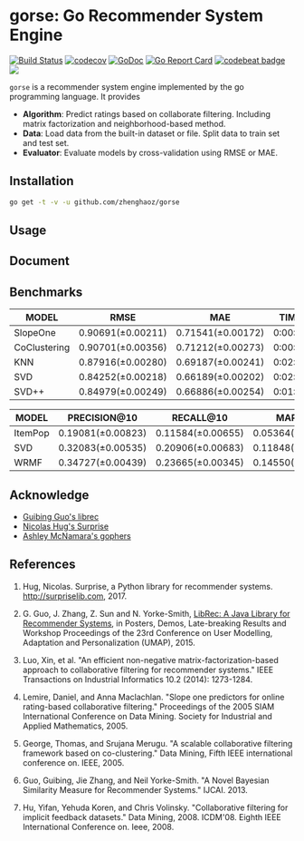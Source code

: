 # gorse: Go Recommender System Engine

[![Build Status](https://travis-ci.org/zhenghaoz/gorse.svg?branch=master)](https://travis-ci.org/zhenghaoz/gorse)
[![codecov](https://codecov.io/gh/zhenghaoz/gorse/branch/master/graph/badge.svg)](https://codecov.io/gh/zhenghaoz/gorse)
[![GoDoc](https://godoc.org/github.com/zhenghaoz/gorse?status.svg)](https://godoc.org/github.com/zhenghaoz/gorse)
[![Go Report Card](https://goreportcard.com/badge/github.com/zhenghaoz/gorse)](https://goreportcard.com/report/github.com/zhenghaoz/gorse)
[![codebeat badge](https://codebeat.co/badges/beb25c18-e35f-4783-b3ad-b518dc4ea78a)](https://codebeat.co/projects/github-com-zhenghaoz-gorse-master)
[![](https://img.shields.io/badge/stability-experimental-orange.svg)](#)

`gorse` is a recommender system engine implemented by the go programming language. It provides

- **Algorithm**: Predict ratings based on collaborate filtering. Including matrix factorization and neighborhood-based method.
- **Data**: Load data from the built-in dataset or file. Split data to train set and test set.
- **Evaluator**: Evaluate models by cross-validation using RMSE or MAE.

## Installation

```bash
go get -t -v -u github.com/zhenghaoz/gorse
```

## Usage


## Document



## Benchmarks

|    MODEL     |       RMSE        |        MAE        |  TIME   |
|--------------|-------------------|-------------------|---------|
| SlopeOne     | 0.90691(±0.00211) | 0.71541(±0.00172) | 0:00:35 |
| CoClustering | 0.90701(±0.00356) | 0.71212(±0.00273) | 0:00:11 |
| KNN          | 0.87916(±0.00280) | 0.69187(±0.00241) | 0:02:54 |
| SVD          | 0.84252(±0.00218) | 0.66189(±0.00202) | 0:02:37 |
| SVD++        | 0.84979(±0.00249) | 0.66886(±0.00254) | 0:01:08 |

|  MODEL  |   PRECISION@10    |     RECALL@10     |      MAP@10       |      NDCG@10      |      MRR@10       |  TIME   |
|---------|-------------------|-------------------|-------------------|-------------------|-------------------|---------|
| ItemPop | 0.19081(±0.00823) | 0.11584(±0.00655) | 0.05364(±0.00357) | 0.21785(±0.00893) | 0.40991(±0.01706) | 0:00:03 |
| SVD     | 0.32083(±0.00535) | 0.20906(±0.00683) | 0.11848(±0.00305) | 0.37643(±0.00871) | 0.59818(±0.02437) | 0:00:13 |
| WRMF    | 0.34727(±0.00439) | 0.23665(±0.00345) | 0.14550(±0.00461) | 0.41614(±0.00733) | 0.65439(±0.00960) | 0:00:14 |

## Acknowledge

- [Guibing Guo's librec](https://github.com/guoguibing/librec)
- [Nicolas Hug's Surprise](https://github.com/NicolasHug/Surprise)
- [Ashley McNamara's gophers](https://github.com/ashleymcnamara/gophers)

## References

1. Hug, Nicolas. Surprise, a Python library for recommender systems. http://surpriselib.com, 2017.

2. G. Guo, J. Zhang, Z. Sun and N. Yorke-Smith, [LibRec: A Java Library for Recommender Systems](http://ceur-ws.org/Vol-1388/demo_paper1.pdf), in Posters, Demos, Late-breaking Results and Workshop Proceedings of the 23rd Conference on User Modelling, Adaptation and Personalization (UMAP), 2015.

3. Luo, Xin, et al. "An efficient non-negative matrix-factorization-based approach to collaborative filtering for recommender systems." IEEE Transactions on Industrial Informatics 10.2 (2014): 1273-1284.

4. Lemire, Daniel, and Anna Maclachlan. "Slope one predictors for online rating-based collaborative filtering." Proceedings of the 2005 SIAM International Conference on Data Mining. Society for Industrial and Applied Mathematics, 2005.

5. George, Thomas, and Srujana Merugu. "A scalable collaborative filtering framework based on co-clustering." Data Mining, Fifth IEEE international conference on. IEEE, 2005.

6. Guo, Guibing, Jie Zhang, and Neil Yorke-Smith. "A Novel Bayesian Similarity Measure for Recommender Systems." IJCAI. 2013.

7. Hu, Yifan, Yehuda Koren, and Chris Volinsky. "Collaborative filtering for implicit feedback datasets." Data Mining, 2008. ICDM'08. Eighth IEEE International Conference on. Ieee, 2008.
